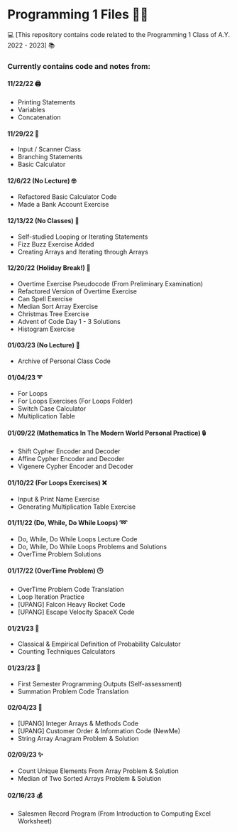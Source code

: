 # Programming 1 Files 👨‍💻
💻 [This repository contains code related to the Programming 1 Class of A.Y. 2022 - 2023] 📚

### Currently contains code and notes from:

#### 11/22/22 🖨️
- Printing Statements
- Variables
- Concatenation

#### 11/29/22 🌿
- Input / Scanner Class
- Branching Statements
- Basic Calculator

#### 12/6/22 (No Lecture) 🤓
- Refactored Basic Calculator Code
- Made a Bank Account Exercise

#### 12/13/22 (No Classes) 🔁
- Self-studied Looping or Iterating Statements
- Fizz Buzz Exercise Added
- Creating Arrays and Iterating through Arrays

#### 12/20/22 (Holiday Break!) 🎅
- Overtime Exercise Pseudocode (From Preliminary Examination)
- Refactored Version of Overtime Exercise
- Can Spell Exercise
- Median Sort Array Exercise
- Christmas Tree Exercise
- Advent of Code Day 1 - 3 Solutions
- Histogram Exercise

#### 01/03/23 (No Lecture) 📁
- Archive of Personal Class Code

#### 01/04/23 ➰
- For Loops
- For Loops Exercises (For Loops Folder)
- Switch Case Calculator
- Multiplication Table

#### 01/09/22 (Mathematics In The Modern World Personal Practice) 🔒
- Shift Cypher Encoder and Decoder
- Affine Cypher Encoder and Decoder
- Vigenere Cypher Encoder and Decoder

#### 01/10/22 (For Loops Exercises) ❌
- Input & Print Name Exercise
- Generating Multiplication Table Exercise

#### 01/11/22 (Do, While, Do While Loops) ➿
- Do, While, Do While Loops Lecture Code
- Do, While, Do While Loops Problems and Solutions
- OverTime Problem Solutions

#### 01/17/22 (OverTime Problem) 🕒
- OverTime Problem Code Translation
- Loop Iteration Practice
- [UPANG] Falcon Heavy Rocket Code
- [UPANG] Escape Velocity SpaceX Code

#### 01/21/23 🎲
- Classical & Empirical Definition of Probability Calculator
- Counting Techniques Calculators

#### 01/23/23 🏁
- First Semester Programming Outputs (Self-assessment)
- Summation Problem Code Translation

#### 02/04/23 🧑
- [UPANG] Integer Arrays & Methods Code
- [UPANG] Customer Order & Information Code (NewMe)
- String Array Anagram Problem & Solution

#### 02/09/23 ✨
- Count Unique Elements From Array Problem & Solution
- Median of Two Sorted Arrays Problem & Solution

#### 02/16/23 💰
- Salesmen Record Program (From Introduction to Computing Excel Worksheet)
